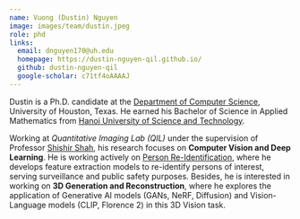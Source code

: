 ```yaml
---
name: Vuong (Dustin) Nguyen
image: images/team/dustin.jpeg
role: phd
links:
  email: dnguyen170@uh.edu
  homepage: https://dustin-nguyen-qil.github.io/
  github: dustin-nguyen-qil 
  google-scholar: c71tf4oAAAAJ
---
```



Dustin is a Ph.D. candidate at the [Department of Computer Science](https://cs.uh.edu), University of Houston, Texas. He earned his Bachelor of Science in Applied Mathematics from [Hanoi University of Science and Technology](https://hust.edu.vn/).

Working at *Quantitative Imaging Lab (QIL)* under the supervision of Professor [Shishir Shah](https://scholar.google.com/citations?user=gJ3JGSsAAAAJ&hl=en), his research focuses on **Computer Vision and Deep Learning**. He is working actively on [Person Re-Identification](https://paperswithcode.com/task/person-re-identification#:~:text=It%20involves%20detecting%20and%20tracking,a%20robust%20and%20efficient%20manner.), where he develops feature extraction models to re-identify persons of interest, serving surveillance and public safety purposes. Besides, he is interested in working on **3D Generation and Reconstruction**, where he explores the application of Generative AI models (GANs, NeRF, Diffusion) and Vision-Language models (CLIP, Florence 2) in this 3D Vision task.
